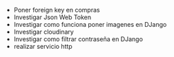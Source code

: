 - Poner foreign key en compras
- Investigar Json Web Token
- Investigar como funciona poner imagenes en DJango
- Investigar cloudinary
- Investigar como filtrar contraseña en DJango
- realizar servicio http
